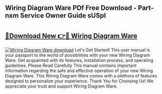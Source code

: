 ## Wiring Diagram Ware PDf Free Download - Part-nxm Service Owner Guide sUSpI

# <h2><a href="http://dfibvy.blite.top/?on=Wiring+Diagram+Ware">🔗Download New 👉🔴 Wiring Diagram Ware</a></h2>

[![Wiring Diagram Ware download](https://i.imgur.com/lujVjoI.png)](http://dfibvy.blite.top/?on=Wiring+Diagram+Ware)
Let's Get Started! This user manual is your passport to the world of possibilities with your new Wiring Diagram Ware. Get acquainted with its features, installation process, and operating guidelines. Please Read Carefully This manual contains important information regarding the safe and effective operation of your new Wiring Diagram Ware. This Wiring Diagram Ware comes with a plethora of features designed to personalize your experience. Thank You for Choosing Us! We appreciate your trust and support Wiring Diagram Ware.
